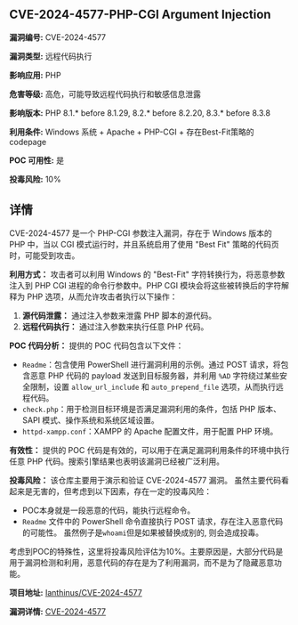 ## CVE-2024-4577-PHP-CGI Argument Injection

**漏洞编号:** CVE-2024-4577

**漏洞类型:** 远程代码执行

**影响应用:** PHP

**危害等级:** 高危，可能导致远程代码执行和敏感信息泄露

**影响版本:** PHP 8.1.* before 8.1.29, 8.2.* before 8.2.20, 8.3.* before 8.3.8

**利用条件:** Windows 系统 + Apache + PHP-CGI + 存在Best-Fit策略的codepage

**POC 可用性:** 是

**投毒风险:** 10%

## 详情

CVE-2024-4577 是一个 PHP-CGI 参数注入漏洞，存在于 Windows 版本的 PHP 中，当以 CGI 模式运行时，并且系统启用了使用 "Best Fit" 策略的代码页时，可能受到攻击。

**利用方式：**
攻击者可以利用 Windows 的 "Best-Fit" 字符转换行为，将恶意参数注入到 PHP CGI 进程的命令行参数中。PHP CGI 模块会将这些被转换后的字符解释为 PHP 选项，从而允许攻击者执行以下操作：

1.  **源代码泄露：** 通过注入参数来泄露 PHP 脚本的源代码。
2.  **远程代码执行：** 通过注入参数来执行任意 PHP 代码。

**POC 代码分析：**
提供的 POC 代码包含以下文件：

*   `Readme`：包含使用 PowerShell 进行漏洞利用的示例。通过 POST 请求，将包含恶意 PHP 代码的 payload 发送到目标服务器，并利用 `%AD` 字符绕过某些安全限制，设置 `allow_url_include` 和 `auto_prepend_file` 选项，从而执行远程代码。
*   `check.php`：用于检测目标环境是否满足漏洞利用的条件，包括 PHP 版本、SAPI 模式、操作系统和系统区域设置。
*   `httpd-xampp.conf`：XAMPP 的 Apache 配置文件，用于配置 PHP 环境。

**有效性：**
提供的 POC 代码是有效的，可以用于在满足漏洞利用条件的环境中执行任意 PHP 代码。搜索引擎结果也表明该漏洞已经被广泛利用。

**投毒风险：**
该仓库主要用于演示和验证 CVE-2024-4577 漏洞。 虽然主要代码看起来是无害的，但考虑到以下因素，存在一定的投毒风险：

*   POC本身就是一段恶意的代码，能执行远程命令。
*   `Readme` 文件中的 PowerShell 命令直接执行 POST 请求，存在注入恶意代码的可能性。 虽然例子是`whoami`但是如果被替换成别的, 则会造成投毒。

考虑到POC的特殊性，这里将投毒风险评估为10%。主要原因是，大部分代码是用于漏洞检测和利用，恶意代码的存在是为了利用漏洞，而不是为了隐藏恶意功能。

**项目地址:** [Ianthinus/CVE-2024-4577](https://github.com/Ianthinus/CVE-2024-4577)

**漏洞详情:** [CVE-2024-4577](https://nvd.nist.gov/vuln/detail/CVE-2024-4577)
